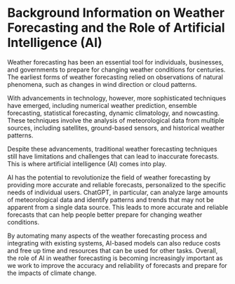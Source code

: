 Background Information on Weather Forecasting and the Role of Artificial Intelligence (AI)
========================================================================================================

Weather forecasting has been an essential tool for individuals, businesses, and governments to prepare for changing weather conditions for centuries. The earliest forms of weather forecasting relied on observations of natural phenomena, such as changes in wind direction or cloud patterns.

With advancements in technology, however, more sophisticated techniques have emerged, including numerical weather prediction, ensemble forecasting, statistical forecasting, dynamic climatology, and nowcasting. These techniques involve the analysis of meteorological data from multiple sources, including satellites, ground-based sensors, and historical weather patterns.

Despite these advancements, traditional weather forecasting techniques still have limitations and challenges that can lead to inaccurate forecasts. This is where artificial intelligence (AI) comes into play.

AI has the potential to revolutionize the field of weather forecasting by providing more accurate and reliable forecasts, personalized to the specific needs of individual users. ChatGPT, in particular, can analyze large amounts of meteorological data and identify patterns and trends that may not be apparent from a single data source. This leads to more accurate and reliable forecasts that can help people better prepare for changing weather conditions.

By automating many aspects of the weather forecasting process and integrating with existing systems, AI-based models can also reduce costs and free up time and resources that can be used for other tasks. Overall, the role of AI in weather forecasting is becoming increasingly important as we work to improve the accuracy and reliability of forecasts and prepare for the impacts of climate change.

